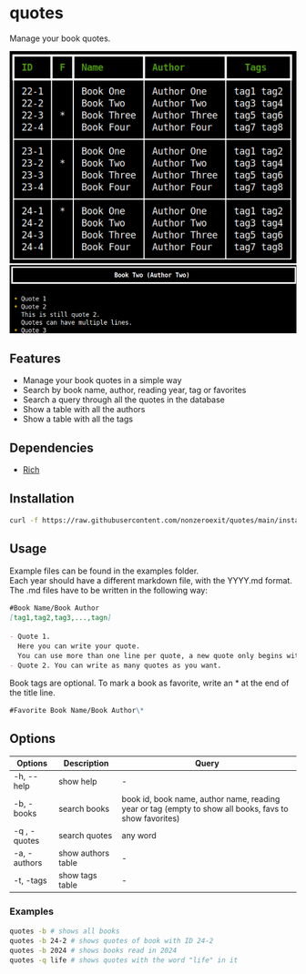 # quotes

Manage your book quotes.

![books_table](./img/books_table.png)  
![books_quotes](./img/book_quotes.png)

## Features

- Manage your book quotes in a simple way
- Search by book name, author, reading year, tag or favorites
- Search a query through all the quotes in the database
- Show a table with all the authors
- Show a table with all the tags

## Dependencies

- [Rich](https://pypi.org/project/rich/)

## Installation

```bash
curl -f https://raw.githubusercontent.com/nonzeroexit/quotes/main/install.sh | sh
```

## Usage

Example files can be found in the examples folder.  
Each year should have a different markdown file, with the YYYY.md format. The .md files have to be written in the following way:

```markdown
#Book Name/Book Author
[tag1,tag2,tag3,...,tagn]

- Quote 1.
  Here you can write your quote.
  You can use more than one line per quote, a new quote only begins with "\*"
- Quote 2. You can write as many quotes as you want.
```

Book tags are optional.
To mark a book as favorite, write an \* at the end of the title line.

```markdown
#Favorite Book Name/Book Author\*
```

## Options

| Options      | Description        | Query                                                                                                  |
| ------------ | ------------------ | ------------------------------------------------------------------------------------------------------ |
| -h, --help   | show help          | -                                                                                                      |
| -b, -books   | search books       | book id, book name, author name, reading year or tag (empty to show all books, favs to show favorites) |
| -q , -quotes | search quotes      | any word                                                                                               |
| -a, -authors | show authors table | -                                                                                                      |
| -t, -tags    | show tags table    | -                                                                                                      |

### Examples

```bash
quotes -b # shows all books
quotes -b 24-2 # shows quotes of book with ID 24-2
quotes -b 2024 # shows books read in 2024
quotes -q life # shows quotes with the word "life" in it
```
